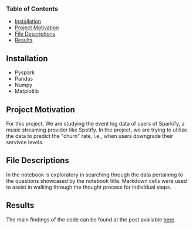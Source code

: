 
### Table of Contents

- [Installation <a name="installation"></a>](#installation-)
- [Project Motivation<a name="motivation"></a>](#project-motivation)
- [File Descriptions <a name="files"></a>](#file-descriptions-)
- [Results<a name="results"></a>](#results)

## Installation <a name="installation"></a>

* Pyspark
* Pandas
* Numpy
* Matplotlib

## Project Motivation<a name="motivation"></a>

For this project, We are studying the event log data of users of Sparkify, a music streaming provider like Spotify. In the project, we are trying to utilize the data to predict the "churn" rate, i.e., when users downgrade their servivce levels.

## File Descriptions <a name="files"></a>

In the notebook is exploratory in searching through the data pertaining to the questions showcased by the notebook title.  Markdown cells were used to assist in walking through the thought process for individual steps.

## Results<a name="results"></a>

The main findings of the code can be found at the post available [here](https://orientsun6.medium.com/predicting-user-churn-with-pyspark-5f5fb0fdb835).

